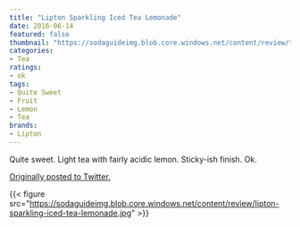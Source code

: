 ```yaml
---
title: "Lipton Sparkling Iced Tea Lemonade"
date: 2016-06-14
featured: false
thumbnail: "https://sodaguideimg.blob.core.windows.net/content/review/thumbs/lipton-sparkling-iced-tea-lemonade.jpg"
categories:
- Tea
ratings:
- ok
tags:
- Quite Sweet
- Fruit
- Lemon
- Tea
brands:
- Lipton
---
```


Quite sweet. Light tea with fairly acidic lemon. Sticky-ish finish. Ok.

[Originally posted to Twitter.](https://twitter.com/Cavorter/status/742841106723971074)

{{< figure src="https://sodaguideimg.blob.core.windows.net/content/review/lipton-sparkling-iced-tea-lemonade.jpg" >}}

